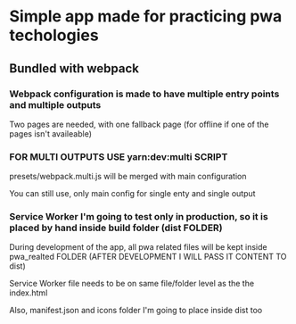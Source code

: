 # Simple app made for practicing pwa techologies

## Bundled with webpack

### Webpack configuration is made to have multiple entry points and multiple outputs

Two pages are needed, with one fallback page (for offline if one of the pages isn't availeable)

### FOR MULTI OUTPUTS USE yarn:dev:multi SCRIPT

presets/webpack.multi.js will be merged with main configuration

You can still use, only main config for single enty and single output

### Service Worker I'm going to test only in production, so it is placed by hand inside build folder (dist FOLDER)

During development of the app, all pwa related files will be kept inside pwa_realted FOLDER (AFTER DEVELOPMENT I WILL PASS IT CONTENT TO dist)

Service Worker file needs to be on same file/folder level as the the index.html

Also, manifest.json and icons folder I'm going to place inside dist too
